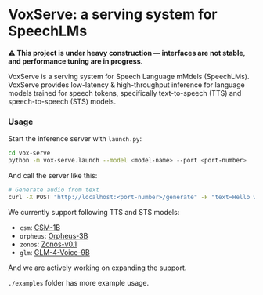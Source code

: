 # VoxServe: a serving system for SpeechLMs

**⚠️ This project is under heavy construction — interfaces are not stable, and performance tuning are in progress.**

VoxServe is a serving system for Speech Language mMdels (SpeechLMs). VoxServe provides low-latency & high-throughput inference for language models trained for speech tokens, specifically text-to-speech (TTS) and speech-to-speech (STS) models.

### Usage

Start the inference server with `launch.py`:

```bash
cd vox-serve
python -m vox-serve.launch --model <model-name> --port <port-number>
```

And call the server like this:

```bash
# Generate audio from text
curl -X POST "http://localhost:<port-number>/generate" -F "text=Hello world" -F "streaming=true" -o output.wav
```

We currently support following TTS and STS models:

- `csm`: [CSM-1B](https://huggingface.co/sesame/csm-1b)
- `orpheus`: [Orpheus-3B](https://huggingface.co/canopylabs/orpheus-3b-0.1-ft)
- `zonos`: [Zonos-v0.1](https://huggingface.co/Zyphra/Zonos-v0.1-transformer)
- `glm`: [GLM-4-Voice-9B](https://huggingface.co/zai-org/glm-4-voice-9b)

And we are actively working on expanding the support.

`./examples` folder has more example usage.
